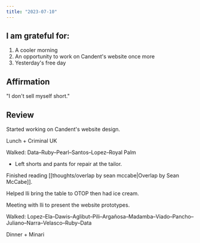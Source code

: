 ```yaml
---
title: "2023-07-10"
---
```

## I am grateful for:
1. A cooler morning
2. An opportunity to work on Candent's website once more
3. Yesterday's free day

## Affirmation

"I don't sell myself short."

## Review

Started working on Candent's website design.

Lunch + Criminal UK

Walked: Data–Ruby–Pearl–Santos–Lopez–Royal Palm
- Left shorts and pants for repair at the tailor.

Finished reading [[thoughts/overlap by sean mccabe|Overlap by Sean McCabe]].

Helped Ili bring the table to OTOP then had ice cream.

Meeting with Ili to present the website prototypes.

Walked: Lopez–Ela–Dawis–Aglibut–Pili–Argañosa–Madamba–Viado–Pancho–Juliano–Narra–Velasco–Ruby–Data

Dinner + Minari
